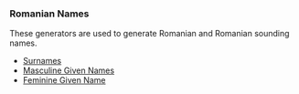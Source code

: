 ### Romanian Names

These generators are used to generate Romanian and Romanian sounding names.

- [Surnames](https://en.wikipedia.org/w/index.php?title=Category:Romanian-language_surnames)
- [Masculine Given Names](https://en.wikipedia.org/wiki/Category:Romanian_masculine_given_names)
- [Feminine Given Name](https://en.wikipedia.org/wiki/Category:Romanian_feminine_given_names)